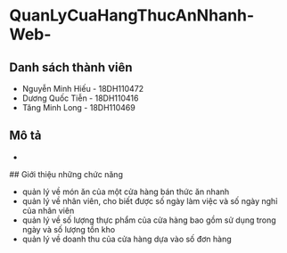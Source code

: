 # QuanLyCuaHangThucAnNhanh-Web-
## Danh sách thành viên
* Nguyễn Minh Hiếu - 18DH110472
* Dương Quốc Tiễn - 18DH110416
* Tăng Minh Long - 18DH110469 
## Mô tả 
<ul>
  <li> </li>
  </ul>
## Giới thiệu những chức năng
<ul>
<li> quản lý về món ăn của một cửa hàng bán thức ăn nhanh </li>
<li> quản lý về nhân viên, cho biết được số ngày làm việc và số ngày nghỉ của nhân viên </li>
<li> quản lý về số lượng thực phẩm của cửa hàng bao gồm sử dụng trong ngày và số lượng tồn kho </li>
  <li> quản lý về doanh thu của cửa hàng dựa vào số đơn hàng </li>
  </ul>
  
